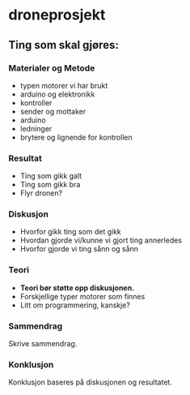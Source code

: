 # droneprosjekt

## Ting som skal gjøres:

### Materialer og Metode
- typen motorer vi har brukt
- arduino og elektronikk
- kontroller
- sender og mottaker
- arduino
- ledninger
- brytere og lignende for kontrollen

### Resultat
- Ting som gikk galt
- Ting som gikk bra
- Flyr dronen?

### Diskusjon
- Hvorfor gikk ting som det gikk
- Hvordan gjorde vi/kunne vi gjort ting annerledes
- Hvorfor gjorde vi ting sånn og sånn

### Teori
- **Teori bør støtte opp diskusjonen.**
- Forskjellige typer motorer som finnes
- Litt om programmering, kanskje?

### Sammendrag
Skrive sammendrag.

### Konklusjon
Konklusjon baseres på diskusjonen og resultatet.
